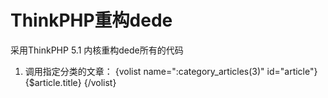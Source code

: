 ThinkPHP重构dede
===============

采用ThinkPHP 5.1 内核重构dede所有的代码
1. 调用指定分类的文章：
{volist name=":category_articles(3)" id="article"}
{$article.title}
{/volist}

 

